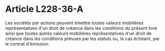 # Article L228-36-A

Les sociétés par actions peuvent émettre toutes valeurs mobilières représentatives d'un droit de créance dans les conditions du présent livre ainsi que toutes autres valeurs mobilières représentatives d'un droit de créance dans les conditions prévues par les statuts ou, le cas échéant, par le contrat d'émission.
